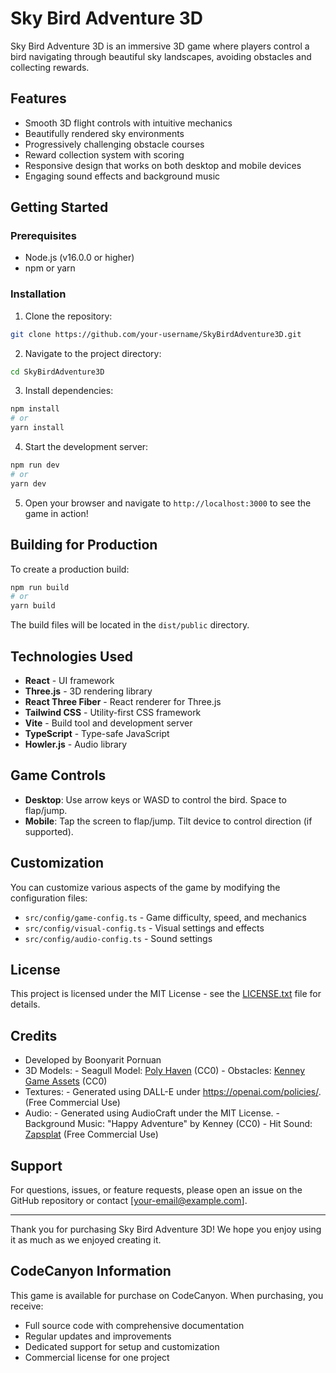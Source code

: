 # Sky Bird Adventure 3D

Sky Bird Adventure 3D is an immersive 3D game where players control a bird navigating through beautiful sky landscapes, avoiding obstacles and collecting rewards.

## Features

- Smooth 3D flight controls with intuitive mechanics
- Beautifully rendered sky environments
- Progressively challenging obstacle courses
- Reward collection system with scoring
- Responsive design that works on both desktop and mobile devices
- Engaging sound effects and background music

## Getting Started

### Prerequisites

- Node.js (v16.0.0 or higher)
- npm or yarn

### Installation

1. Clone the repository:
```bash
git clone https://github.com/your-username/SkyBirdAdventure3D.git
```

2. Navigate to the project directory:
```bash
cd SkyBirdAdventure3D
```

3. Install dependencies:
```bash
npm install
# or
yarn install
```

4. Start the development server:
```bash
npm run dev
# or
yarn dev
```

5. Open your browser and navigate to `http://localhost:3000` to see the game in action!

## Building for Production

To create a production build:

```bash
npm run build
# or
yarn build
```

The build files will be located in the `dist/public` directory.

## Technologies Used

- **React** - UI framework
- **Three.js** - 3D rendering library
- **React Three Fiber** - React renderer for Three.js
- **Tailwind CSS** - Utility-first CSS framework
- **Vite** - Build tool and development server
- **TypeScript** - Type-safe JavaScript
- **Howler.js** - Audio library

## Game Controls

- **Desktop**: Use arrow keys or WASD to control the bird. Space to flap/jump.
- **Mobile**: Tap the screen to flap/jump. Tilt device to control direction (if supported).

## Customization

You can customize various aspects of the game by modifying the configuration files:

- `src/config/game-config.ts` - Game difficulty, speed, and mechanics
- `src/config/visual-config.ts` - Visual settings and effects
- `src/config/audio-config.ts` - Sound settings

## License

This project is licensed under the MIT License - see the [LICENSE.txt](LICENSE.txt) file for details.

## Credits

- Developed by Boonyarit Pornuan
- 3D Models:    - Seagull Model: [Poly Haven](https://polyhaven.com/a/seagull) (CC0)
                - Obstacles: [Kenney Game Assets](https://kenney.nl/assets) (CC0)
- Textures:     - Generated using DALL-E under https://openai.com/policies/. (Free Commercial Use)
- Audio:        - Generated using AudioCraft under the MIT License.
                - Background Music: "Happy Adventure" by Kenney (CC0)
                - Hit Sound: [Zapsplat](https://www.zapsplat.com) (Free Commercial Use)

## Support

For questions, issues, or feature requests, please open an issue on the GitHub repository or contact [your-email@example.com].

---

Thank you for purchasing Sky Bird Adventure 3D! We hope you enjoy using it as much as we enjoyed creating it.

## CodeCanyon Information

This game is available for purchase on CodeCanyon. When purchasing, you receive:

- Full source code with comprehensive documentation
- Regular updates and improvements
- Dedicated support for setup and customization
- Commercial license for one project

